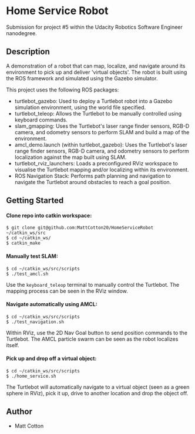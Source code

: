 # Home Service Robot

Submission for project #5 within the Udacity Robotics Software Engineer nanodegree.

## Description

A demonstration of a robot that can map, localize, and navigate around its environment to pick up and deliver 'virtual objects'. The robot is built using the ROS framework and simulated using the Gazebo simulator.

This project uses the following ROS packages:
* turtlebot_gazebo: Used to deploy a Turtlebot robot into a Gazebo simulation environment, using the world file specified.
* turtlebot_teleop: Allows the Turtlebot to be manually controlled using keyboard commands.
* slam_gmapping: Uses the Turtlebot's laser range finder sensors, RGB-D camera, and odometry sensors to perform SLAM and build a map of the environment.
* amcl_demo.launch (within turtlebot_gazebo): Uses the Turtlebot's laser range finder sensors, RGB-D camera, and odometry sensors to perform localization against the map built using SLAM.
* turtlebot_rviz_launchers: Loads a preconfigured RViz workspace to visualise the Turtlebot mapping and/or localizing within its environment.
* ROS Navigation Stack: Performs path planning and navigation to navigate the Turtlebot around obstacles to reach a goal position.

## Getting Started
#### Clone repo into catkin workspace:
```
$ git clone git@github.com:MattCotton20/HomeServiceRobot ~/catkin_ws/src
$ cd ~/catkin_ws/
$ catkin_make
```

#### Manually test SLAM:
```
$ cd ~/catkin_ws/src/scripts
$ ./test_amcl.sh
```
Use the `keyboard_teleop` terminal to manually control the Turtlebot. The mapping process can be seen in the RViz window.

#### Navigate automatically using AMCL:
```
$ cd ~/catkin_ws/src/scripts
$ ./test_navigation.sh
```
Within RViz, use the 2D Nav Goal button to send position commands to the Turtlebot. The AMCL particle swarm can be seen as the robot localizes itself.

#### Pick up and drop off a virtual object:
```
$ cd ~/catkin_ws/src/scripts
$ ./home_service.sh
```
The Turtlebot will automatically navigate to a virtual object (seen as a green sphere in RViz), pick it up, drive to another location and drop the object off.

## Author

* Matt Cotton
